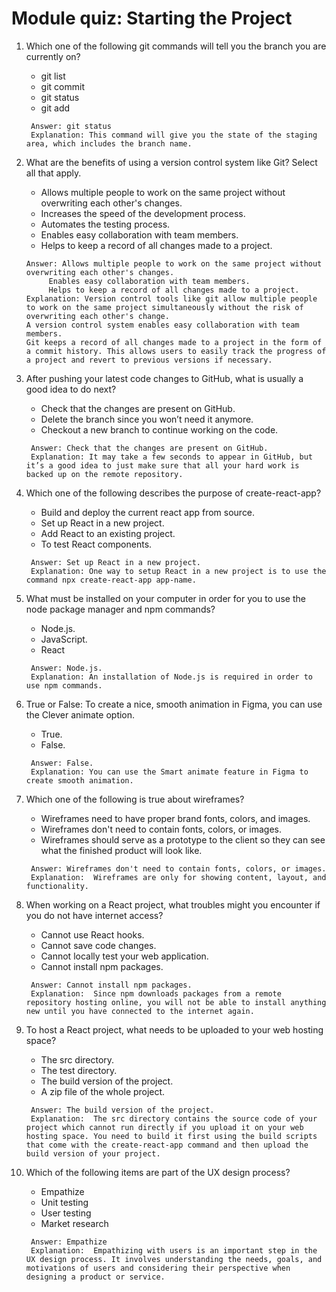# Module quiz: Starting the Project

1. Which one of the following git commands will tell you the branch you are currently on?

   - git list
   - git commit
   - git status
   - git add

   ```
    Answer: git status
    Explanation: This command will give you the state of the staging area, which includes the branch name.
   ```

2. What are the benefits of using a version control system like Git? Select all that apply.

   - Allows multiple people to work on the same project without overwriting each other's changes.
   - Increases the speed of the development process.
   - Automates the testing process.
   - Enables easy collaboration with team members.
   - Helps to keep a record of all changes made to a project.

   ```
   Answer: Allows multiple people to work on the same project without overwriting each other's changes.
        Enables easy collaboration with team members.
        Helps to keep a record of all changes made to a project.
   Explanation: Version control tools like git allow multiple people to work on the same project simultaneously without the risk of overwriting each other's change.
   A version control system enables easy collaboration with team members.
   Git keeps a record of all changes made to a project in the form of a commit history. This allows users to easily track the progress of a project and revert to previous versions if necessary.
   ```

3. After pushing your latest code changes to GitHub, what is usually a good idea to do next?

   - Check that the changes are present on GitHub.
   - Delete the branch since you won’t need it anymore.
   - Checkout a new branch to continue working on the code.

   ```
    Answer: Check that the changes are present on GitHub.
    Explanation: It may take a few seconds to appear in GitHub, but it’s a good idea to just make sure that all your hard work is backed up on the remote repository.
   ```

4. Which one of the following describes the purpose of create-react-app?

   - Build and deploy the current react app from source.
   - Set up React in a new project.
   - Add React to an existing project.
   - To test React components.

   ```
    Answer: Set up React in a new project.
    Explanation: One way to setup React in a new project is to use the command npx create-react-app app-name.
   ```

5. What must be installed on your computer in order for you to use the node package manager and npm commands?

   - Node.js.
   - JavaScript.
   - React

   ```
    Answer: Node.js.
    Explanation: An installation of Node.js is required in order to use npm commands.
   ```

6. True or False: To create a nice, smooth animation in Figma, you can use the Clever animate option.

   - True.
   - False.

   ```
    Answer: False.
    Explanation: You can use the Smart animate feature in Figma to create smooth animation.
   ```

7. Which one of the following is true about wireframes?

   - Wireframes need to have proper brand fonts, colors, and images.
   - Wireframes don't need to contain fonts, colors, or images.
   - Wireframes should serve as a prototype to the client so they can see what the finished product will look like.

   ```
    Answer: Wireframes don't need to contain fonts, colors, or images.
    Explanation:  Wireframes are only for showing content, layout, and functionality.
   ```

8. When working on a React project, what troubles might you encounter if you do not have internet access?

   - Cannot use React hooks.
   - Cannot save code changes.
   - Cannot locally test your web application.
   - Cannot install npm packages.

   ```
    Answer: Cannot install npm packages.
    Explanation:  Since npm downloads packages from a remote repository hosting online, you will not be able to install anything new until you have connected to the internet again.
   ```

9. To host a React project, what needs to be uploaded to your web hosting space?

   - The src directory.
   - The test directory.
   - The build version of the project.
   - A zip file of the whole project.

   ```
    Answer: The build version of the project.
    Explanation:  The src directory contains the source code of your project which cannot run directly if you upload it on your web hosting space. You need to build it first using the build scripts that come with the create-react-app command and then upload the build version of your project.
   ```

10. Which of the following items are part of the UX design process?

    - Empathize
    - Unit testing
    - User testing
    - Market research

    ```
     Answer: Empathize
     Explanation:  Empathizing with users is an important step in the UX design process. It involves understanding the needs, goals, and motivations of users and considering their perspective when designing a product or service.
    ```

